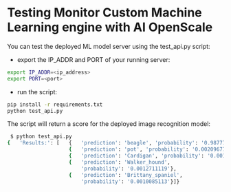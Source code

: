 # Testing  Monitor Custom Machine Learning engine with AI OpenScale

You can test the deployed ML model server using the test_api.py script:

* export the IP_ADDR and PORT of your running server:

```bash
export IP_ADDR=<ip_address>
export PORT=<port>
```

* run the script:

```bash
pip install -r requirements.txt
python test_api.py
```

The script will return a score for the deployed image recognition model:

```bash
 $ python test_api.py
{   'Results:': [   {   'prediction': 'beagle', 'probability': '0.98777544'},
                    {   'prediction': 'pot', 'probability': '0.0020967727'},
                    {   'prediction': 'Cardigan', 'probability': '0.0013517012'},
                    {   'prediction': 'Walker_hound',
                        'probability': '0.0012711119'},
                    {   'prediction': 'Brittany_spaniel',
                        'probability': '0.0010085113'}]}

```
